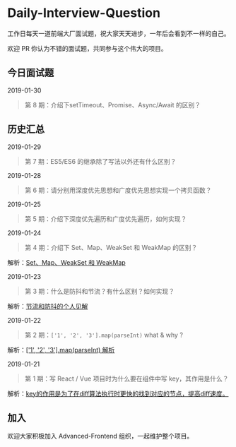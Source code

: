 # Daily-Interview-Question

工作日每天一道前端大厂面试题，祝大家天天进步，一年后会看到不一样的自己。

欢迎 PR 你认为不错的面试题，共同参与这个伟大的项目。



## 今日面试题

2019-01-30

> 第 8 期：介绍下setTimeout、Promise、Async/Await 的区别？



## 历史汇总

2019-01-29

> 第 7 期：ES5/ES6 的继承除了写法以外还有什么区别？



2019-01-28

> 第 6 期：请分别用深度优先思想和广度优先思想实现一个拷贝函数？



2019-01-25

> 第 5 期：介绍下深度优先遍历和广度优先遍历，如何实现？



2019-01-24 

> 第 4 期：介绍下 Set、Map、WeakSet 和 WeakMap 的区别？

解析：[Set、Map、WeakSet 和 WeakMap](https://github.com/Advanced-Frontend/Daily-Interview-Question/issues/6)



2019-01-23

> 第 3 期：什么是防抖和节流？有什么区别？如何实现？

解析：[节流和防抖的个人见解](https://github.com/Advanced-Frontend/Daily-Interview-Question/issues/5)



2019-01-22 

> 第 2 期：`['1', '2', '3'].map(parseInt)` what & why ?

解析：[['1', '2', '3'].map(parseInt) 解析](https://github.com/Advanced-Frontend/Daily-Interview-Question/issues/4)



2019-01-21

> 第 1 期：写 React / Vue 项目时为什么要在组件中写 key，其作用是什么？

解析：[key的作用是为了在diff算法执行时更快的找到对应的节点，提高diff速度。](https://github.com/Advanced-Frontend/Daily-Interview-Question/issues/1)



## 加入

欢迎大家积极加入 Advanced-Frontend 组织，一起维护整个项目。
